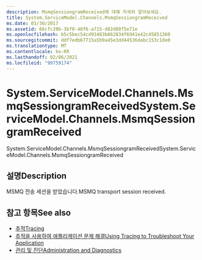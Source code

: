 ```yaml
---
description: MsmqSessiongramReceived에 대해 자세히 알아보세요.
title: System.ServiceModel.Channels.MsmqSessiongramReceived
ms.date: 03/30/2017
ms.assetid: 66cfc20b-3bf0-48f6-a715-d82d88f5e71e
ms.openlocfilehash: b5c5bec54cd93483b662834f6941e42c45851360
ms.sourcegitcommit: ddf7edb67715a5b9a45e3dd44536dabc153c1de0
ms.translationtype: MT
ms.contentlocale: ko-KR
ms.lasthandoff: 02/06/2021
ms.locfileid: "99759174"
---
```

# <a name="systemservicemodelchannelsmsmqsessiongramreceived"></a><span data-ttu-id="b53a2-103">System.ServiceModel.Channels.MsmqSessiongramReceived</span><span class="sxs-lookup"><span data-stu-id="b53a2-103">System.ServiceModel.Channels.MsmqSessiongramReceived</span></span>

<span data-ttu-id="b53a2-104">System.ServiceModel.Channels.MsmqSessiongramReceived</span><span class="sxs-lookup"><span data-stu-id="b53a2-104">System.ServiceModel.Channels.MsmqSessiongramReceived</span></span>  
  
## <a name="description"></a><span data-ttu-id="b53a2-105">설명</span><span class="sxs-lookup"><span data-stu-id="b53a2-105">Description</span></span>  

 <span data-ttu-id="b53a2-106">MSMQ 전송 세션을 받았습니다.</span><span class="sxs-lookup"><span data-stu-id="b53a2-106">MSMQ transport session received.</span></span>  
  
## <a name="see-also"></a><span data-ttu-id="b53a2-107">참고 항목</span><span class="sxs-lookup"><span data-stu-id="b53a2-107">See also</span></span>

- [<span data-ttu-id="b53a2-108">추적</span><span class="sxs-lookup"><span data-stu-id="b53a2-108">Tracing</span></span>](index.md)
- [<span data-ttu-id="b53a2-109">추적을 사용하여 애플리케이션 문제 해결</span><span class="sxs-lookup"><span data-stu-id="b53a2-109">Using Tracing to Troubleshoot Your Application</span></span>](using-tracing-to-troubleshoot-your-application.md)
- [<span data-ttu-id="b53a2-110">관리 및 진단</span><span class="sxs-lookup"><span data-stu-id="b53a2-110">Administration and Diagnostics</span></span>](../index.md)

